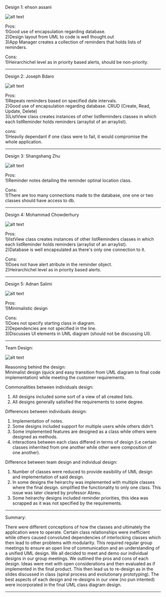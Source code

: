 Design 1: ehson assani

<!-- embedded figure -->
![alt text](design1.JPG)

Pros:<br>
1)Good use of encapsulation regarding database.<br>
2)Design layout from UML to code is well thought.out<br>
3)App Manager creates a collection of reminders that holds lists of reminders.

Cons:<br>
1)Heirarchichel level as in priority based alerts, should be non-priority.

****

Design 2: Joseph Bdaro

![alt text](design2.png)

Pros:<br>
1)Repeats reminders based on specified date intervals.<br>
2)Good use of encapsulation regarding database.
CRUD (Create, Read, Update, Delete)<br>
3)ListView class creates instances of other listReminders classes in which each listReminder holds reminders (arraylist of an arraylist).

cons:<br>
1)Heavily dependant if one class were to fail, it would compromise the whole application.

****
Design 3: Shangshang Zhu

![alt text](design3.png)

Pros:<br>
1)Reminder notes detailing the reminder optinal location class. 

Cons:<br>
1)There are too many connections made to the database, one one or two classes should have access to db.

****

Design 4: Mohammad Chowderhury

![alt text](design4.png)

Pros:<br>
1)listView class creates instances of other listReminders classes in which each listReminder holds reminders (arraylist of an arraylist).<br>
2)Database is well encapsulated as there's only one connection to it.

Cons:<br>
1)Does not have alert atribute in the reminder object.<br>
2)Heirarchichel level as in priority based alerts.

****

Design 5: Adnan Salimi

![alt text](design5.png)

Pros:<br>
1)Minimalistic design

Cons:<br>
1)Does not specify starting class in diagram. <br>
2)Dependencies are not specified in the line. <br>
3)Discusses UI elements in UML diagram (should not be discussing UI).

************

Team Design:

![alt text](design.png)

Reasoning behind the design:<br>
Minimalist design (quick and easy transition from UML diagram to final code implementation) while meeting the customer requirements.

Commonalities between individuals design:<br>
1) All designs included some sort of a view of all created lists.<br>
2) All designs generally satisfied the requirements to some degree.

Differences between individuals design:<br>
1) Implementation of notes. <br>
2) Some designs included support for multiple users while others didn't. <br>
3) Some implemented features are designed as a class while others were designed as methods. <br>
4) interactions between each class differed in terms of design (i.e certain classes inherrited from one another while other were composition of one another).

Difference between team design and individual design:<br>
1) Number of classes were reduced to provide easibility of UML design and implementation of said design.
2) In some designs the heirarchy was implemented with multiple classes where the final design.
simplified the functionality to only one class.  This issue was later cleared by professor Abreu.<br>
3) Some heirarchy designs included reminder priorities, this idea was scrapped as it was not specified by the requirements.


************

Summary:<br>


There were different conceptions of how the classes and ultimately the application were to operate. Certain class relationships were inefficient while others caused convoluted dependencies of interlocking classes which then lead to other problems with modularity. This required regular group meetings to ensure an open line of communication and an understanding of a unified UML design. 
We all decided to meet and demo our individual designs in our group meetings.  We outlined the pros and cons of each design.  Ideas were met with open considerations and then evaluated as if implemented in the final product.  This then lead us to re-design as in the slides discussed in class (spiral process and evolutionary prototyping).
The best aspects of each design and re-designs in our view (no pun intented) were incorporated in the final UML class diagram design.


************

